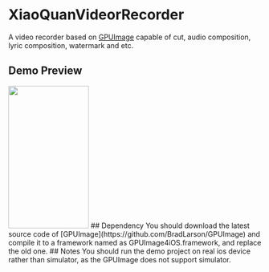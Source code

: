 # XiaoQuanVideorRecorder
A video recorder based on [GPUImage](https://github.com/BradLarson/GPUImage) capable of cut, audio composition, lyric composition, watermark and etc.
## Demo Preview
<img width="160" height="284" src="https://raw.githubusercontent.com/quan-xiao/XiaoQuanVideoRecorder/master/Preview/IMG_0781.PNG">
## Dependency
You should download the latest source code of [GPUImage](https://github.com/BradLarson/GPUImage) and compile it to a framework named as GPUImage4iOS.framework, and replace the old one. 
## Notes
You should run the demo project on real ios device rather than simulator, as the GPUImage does not support simulator.